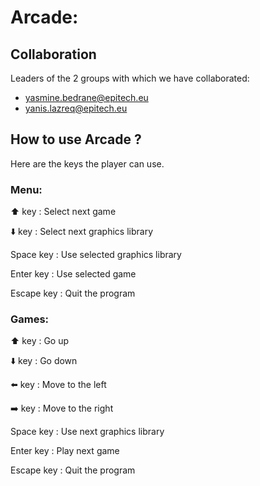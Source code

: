 # Arcade:

## Collaboration

Leaders of the 2 groups with which we have collaborated:
- yasmine.bedrane@epitech.eu
- yanis.lazreq@epitech.eu


## How to use Arcade ?

Here are the keys the player can use.

### Menu:

⬆️ key : Select next game

:arrow_down: key : Select next graphics library

Space key : Use selected graphics library

Enter key : Use selected game

Escape key : Quit the program

### Games:

⬆️ key : Go up

:arrow_down: key : Go down

⬅️ key : Move to the left

:arrow_right: key : Move to the right

Space key : Use next graphics library

Enter key : Play next game

Escape key : Quit the program

